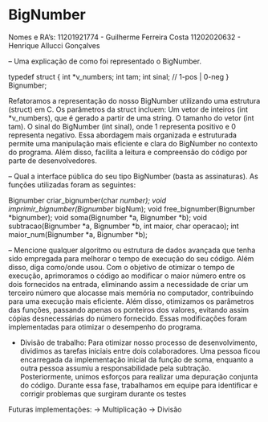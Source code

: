 # BigNumber

Nomes e RA’s:
11201921774 - Guilherme Ferreira Costa
11202020632 - Henrique Allucci Gonçalves

– Uma explicação de como foi representado o BigNumber.

typedef struct {
	int *v_numbers;
	int tam;
	int sinal; // 1-pos | 0-neg
} Bignumber;

Refatoramos a representação do nosso BigNumber utilizando uma estrutura (struct) em C. Os parâmetros da struct incluem:
Um vetor de inteiros (int *v_numbers), que é gerado a partir de uma string.
O tamanho do vetor (int tam).
O sinal do BigNumber (int sinal), onde 1 representa positivo e 0 representa negativo.
Essa abordagem mais organizada e estruturada permite uma manipulação mais eficiente e clara do BigNumber no contexto do programa. Além disso, facilita a leitura e compreensão do código por parte de desenvolvedores.

– Qual a interface pública do seu tipo BigNumber (basta as assinaturas).
As funções utilizadas foram as seguintes:

Bignumber criar_bignumber(char *number);
void imprimir_bignumber(Bignumber* bigNum);
void free_bignumber(Bignumber *bignumber);
void soma(Bignumber *a, Bignumber *b);
void subtracao(Bignumber *a, Bignumber *b, int maior, char operacao);
int maior_num(Bignumber *a, Bignumber *b);

– Mencione qualquer algoritmo ou estrutura de dados avançada que tenha sido empregada para melhorar o tempo de execução do seu código. Além disso, diga como/onde usou.
Com o objetivo de otimizar o tempo de execução, aprimoramos o código ao modificar o maior número entre os dois fornecidos na entrada, eliminando assim a necessidade de criar um terceiro número que alocasse mais memória no computador, contribuindo para uma execução mais eficiente. Além disso, otimizamos os parâmetros das funções, passando apenas os ponteiros dos valores, evitando assim cópias desnecessárias do número fornecido. Essas modificações foram implementadas para otimizar o desempenho do programa.




- Divisão de trabalho:
Para otimizar nosso processo de desenvolvimento, dividimos as tarefas iniciais entre dois colaboradores. Uma pessoa ficou encarregada da implementação inicial da função de soma, enquanto a outra pessoa assumiu a responsabilidade pela subtração. Posteriormente, unimos esforços para realizar uma depuração conjunta do código. Durante essa fase, trabalhamos em equipe para identificar e corrigir problemas que surgiram durante os testes



Futuras implementações: 
-> Multiplicação 
-> Divisão
